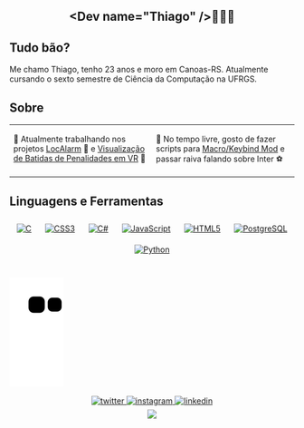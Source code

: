 ## <div align="center">\<Dev name="Thiago" \/>👋👋👋</div>   

## Tudo bão?  
Me chamo Thiago, tenho 23 anos e moro em Canoas-RS. Atualmente cursando o sexto semestre de Ciência da Computação na UFRGS.  


## Sobre  
<table><tr><td valign="top" width="50%">

🔭 Atualmente trabalhando nos projetos [LocAlarm](https://github.com/ThiagoSzz/LocAlarm) 📱 e [Visualização de Batidas de Penalidades em VR](https://github.com/ThiagoSzz/Penalty-Kick-Performance-in-Football) 🎲  


</td><td valign="top" width="50%">

🌟 No tempo livre, gosto de fazer scripts para [Macro/Keybind Mod](https://mkb.ddoerr.com/docs/actions) e passar raiva falando sobre Inter ⚽  


</td></tr></table>  
 


## Linguagens e Ferramentas  
<div align="center">  
<a href="https://www.cprogramming.com/" target="_blank"><img style="margin: 10px" src="https://profilinator.rishav.dev/skills-assets/c-original.svg" alt="C" height="50" /></a>  
<a href="https://www.w3schools.com/css/" target="_blank"><img style="margin: 10px" src="https://profilinator.rishav.dev/skills-assets/css3-original-wordmark.svg" alt="CSS3" height="50" /></a>  
<a href="https://docs.microsoft.com/en-us/dotnet/csharp/" target="_blank"><img style="margin: 10px" src="https://profilinator.rishav.dev/skills-assets/csharp-original.svg" alt="C#" height="50" /></a>  
<a href="https://www.javascript.com/" target="_blank"><img style="margin: 10px" src="https://profilinator.rishav.dev/skills-assets/javascript-original.svg" alt="JavaScript" height="50" /></a>  
<a href="https://en.wikipedia.org/wiki/HTML5" target="_blank"><img style="margin: 10px" src="https://profilinator.rishav.dev/skills-assets/html5-original-wordmark.svg" alt="HTML5" height="50" /></a>  
<a href="https://www.postgresql.org/" target="_blank"><img style="margin: 10px" src="https://profilinator.rishav.dev/skills-assets/postgresql-original-wordmark.svg" alt="PostgreSQL" height="50" /></a>  
<a href="https://www.python.org/" target="_blank"><img style="margin: 10px" src="https://profilinator.rishav.dev/skills-assets/python-original.svg" alt="Python" height="50" /></a>  
</div>  


<br />

![snake gif](https://github.com/ThiagoSzz/ThiagoSzz/blob/output/github-contribution-grid-snake.svg)


<div align="center">
<a href="https://twitter.com/_thiagoszz" target="_blank">
<img src=https://img.shields.io/badge/twitter-%2300acee.svg?&style=for-the-badge&logo=twitter&logoColor=white alt=twitter style="margin-bottom: 5px;" />
</a>
<a href="https://instagram.com/thiagohss_" target="_blank">
<img src=https://img.shields.io/badge/instagram-%23000000.svg?&style=for-the-badge&logo=instagram&logoColor=white alt=instagram style="margin-bottom: 5px;" />
</a>
<a href="https://linkedin.com/in/thsantoss" target="_blank">
<img src=https://img.shields.io/badge/linkedin-%231E77B5.svg?&style=for-the-badge&logo=linkedin&logoColor=white alt=linkedin style="margin-bottom: 5px;" />
</a>  
</div> 

<div align="center">
<img src="https://komarev.com/ghpvc/?username=ThiagoSzz&&style=flat-square" align="center" />
</div>
